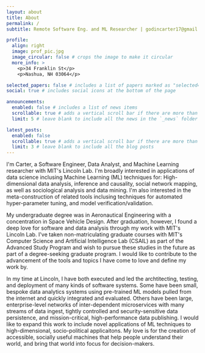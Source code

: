 ```yaml
---
layout: about
title: About
permalink: /
subtitle: Remote Software Eng. and ML Researcher | godincarter17@gmail.com (preferred) | Nashua, NH, USA | (401) 523-0712

profile:
  align: right
  image: prof_pic.jpg
  image_circular: false # crops the image to make it circular
  more_info: >
    <p>34 Franklin St</p>
    <p>Nashua, NH 03064</p>

selected_papers: false # includes a list of papers marked as "selected={true}"
social: true # includes social icons at the bottom of the page

announcements:
  enabled: false # includes a list of news items
  scrollable: true # adds a vertical scroll bar if there are more than 3 news items
  limit: 5 # leave blank to include all the news in the `_news` folder

latest_posts:
  enabled: false
  scrollable: true # adds a vertical scroll bar if there are more than 3 new posts items
  limit: 3 # leave blank to include all the blog posts
---
```


I'm Carter, a Software Engineer, Data Analyst, and Machine Learning researcher with MIT's Lincoln Lab. I'm broadly interested in applications of data science inclusing Machine Learning (ML) techniques for: High-dimensional data analysis, inference and causality, social network mapping, as well as sociological analysis and data mining. I'm also interested in the meta-construction of related tools inclusing techniques for automated hyper-parameter tuning, and model verification/validation.

My undergraduate degree was in Aeronautical Engineering with a concentration in Space Vehicle Design. After graduation, however, I found a deep love for software and data analysis through my work with MIT's Lincoln Lab. I've taken non-matriculating graduate courses with MIT's Computer Science and Artificial Intelligence Lab (CSAIL) as part of the Advanced Study Program and wish to pursue these studies in the future as part of a degree-seeking graduate program. I would like to contribute to the advancement of the tools and topics I have come to love and define my work by.

In my time at Lincoln, I have both executed and led the archtitecting, testing, and deployment of many kinds of software systems. Some have been small, bespoke data analytics systems using pre-trained ML models pulled from the internet and quickly integrated and evaluated. Others have been large, enterprise-level networks of inter-dependent microservices with many streams of data ingest, tightly controlled and security-sensitive data persistence, and mission-critical, high-performance data publishing. I would like to expand this work to include novel applications of ML techniques to high-dimensional, socio-political applicaitons. My love is for the creation of accessible, socially useful machines that help people understand their world, and bring that world into focus for decision-makers.
